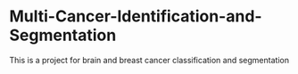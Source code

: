 # Multi-Cancer-Identification-and-Segmentation
This is a project for brain and breast cancer classification and segmentation
